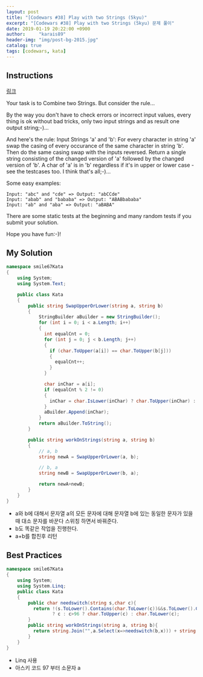 ```yaml
---
layout: post
title: "[Codewars #38] Play with two Strings (5kyu)"
excerpt: "[Codewars #38] Play with two Strings (5kyu) 문제 풀이"
date: 2019-01-19 20:22:00 +0900
author:     "karais89"
header-img: "img/post-bg-2015.jpg"
catalog: true
tags: [codewars, kata]
---
```


## Instructions

[링크](https://www.codewars.com/kata/56c30ad8585d9ab99b000c54/train/csharp)

Your task is to Combine two Strings. But consider the rule...

By the way you don't have to check errors or incorrect input values, every thing is ok without bad tricks, only two input strings and as result one output string;-)...

And here's the rule:
Input Strings 'a' and 'b': For every character in string 'a' swap the casing of every occurance of the same character in string 'b'. Then do the same casing swap with the inputs reversed. Return a single string consisting of the changed version of 'a' followed by the changed version of 'b'. A char of 'a' is in 'b' regardless if it's in upper or lower case - see the testcases too.
I think that's all;-)...

Some easy examples:

```
Input: "abc" and "cde" => Output: "abCCde"
Input: "abab" and "bababa" => Output: "ABABbababa"
Input: "ab" and "aba" => Output: "aBABA"
```

There are some static tests at the beginning and many random tests if you submit your solution.

Hope you have fun:-)!

## My Solution

```csharp
namespace smile67Kata
{
    using System;
    using System.Text;

    public class Kata
    {
        public string SwapUpperOrLower(string a, string b)
        {
            StringBuilder aBuilder = new StringBuilder();
            for (int i = 0; i < a.Length; i++)
            {
              int equalCnt = 0;
              for (int j = 0; j < b.Length; j++)
              {
                if (char.ToUpper(a[i]) == char.ToUpper(b[j]))
                {
                  equalCnt++;
                }
              }

              char inChar = a[i];
              if (equalCnt % 2 != 0)
              {
                inChar = char.IsLower(inChar) ? char.ToUpper(inChar) : char.ToLower(inChar);
              }
              aBuilder.Append(inChar);
            }
            return aBuilder.ToString();
        }

        public string workOnStrings(string a, string b)
        {
            // a, b
            string newA = SwapUpperOrLower(a, b);

            // b, a
            string newB = SwapUpperOrLower(b, a);

            return newA+newB;
        }
    }
}
```

- a와 b에 대해서 문자열 a의 모든 문자에 대해 문자열 b에 있는 동일한 문자가 있을때 대소 문자를 바꾼다 스위칭 하면서 바꿔준다.
- b도 똑같은 작업을 진행한다.
- a+b를 합친후 리턴

## Best Practices

```csharp
namespace smile67Kata
{
    using System;
    using System.Linq;
    public class Kata
    {
        public char needswitch(string s,char c){
          return !(s.ToLower().Contains(char.ToLower(c))&&s.ToLower().Count(y=>y==char.ToLower(c))%2==1)
                 ? c : c>96 ? char.ToUpper(c) : char.ToLower(c);
        }
        public string workOnStrings(string a, string b){
          return string.Join("",a.Select(x=>needswitch(b,x))) + string.Join("",b.Select(x=>needswitch(a,x)));
        }
    }
}
```

- Linq 사용
- 아스키 코드 97 부터 소문자 a